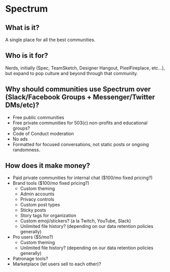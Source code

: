 # Spectrum

## What is it?
A single place for all the best communities.


## Who is it for?
Nerds, initially (Spec, TeamSketch, Designer Hangout, PixelFireplace, etc...), but expand to pop culture and beyond through that community.


## Why should communities use Spectrum over (Slack/Facebook Groups + Messenger/Twitter DMs/etc)?
- Free public communities
- Free private communities for 503(c) non-profits and educational groups?
- Code of Conduct moderation
- No ads
- Formatted for focused conversations, not static posts or ongoing randomness.


## How does it make money?
- Paid private communities for internal chat ($100/mo fixed pricing?)
- Brand tools ($100/mo fixed pricing?)
  - Custom theming
  - Admin accounts
  - Privacy controls
  - Custom post types
  - Sticky posts
  - Story tags for organization
  - Custom emoji/stickers? (a la Twitch, YouTube, Slack)
  - Unlimited file history? (depending on our data retention policies generally)
- Pro users ($5/mo?)
  - Custom theming
  - Unlimited file history? (depending on our data retention policies generally)
- Patronage tools?
- Marketplace (let users sell to each other)?

